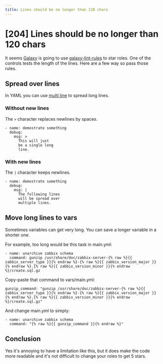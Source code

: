 ```yaml
---
title: Lines should be no longer than 120 chars
---
```


# [204] Lines should be no longer than 120 chars

It seems [Galaxy](https://galaxy.ansible.com) is going to use [galaxy-lint-rules](https://github.com/ansible/galaxy-lint-rules) to star roles.
One of the controls tests the length of the lines. Here are a few way so pass those rules.

## Spread over lines
In YAML you can use [multi line](https://yaml-multiline.info/) to spread long lines.

### Without new lines
The `>` character replaces newlines by spaces.
```
- name: demostrate something
  debug: 
    msg: >
      This will just
      be a single long
      line.
```

### With new lines
The `|` character keeps newlines.
```
- name: demostrate something
  debug:
    msg: |
      The following lines
      will be spread over
      multiple lines.
```

## Move long lines to vars
Sometimes variables can get very long. You can save a longer variable in a shorter one.

For example, too long would be this task in main.yml:
```
- name: unarchive zabbix schema
  command: gunzip /usr/share/doc/zabbix-server-{% raw %}{{ zabbix_server_type }}{% endraw %}-{% raw %}{{ zabbix_version_major }}{% endraw %}.{% raw %}{{ zabbix_version_minor }}{% endraw %}/create.sql.gz
```

Copy-paste that command to vars/main.yml:
```
gunzip_command: "gunzip /usr/share/doc/zabbix-server-{% raw %}{{ zabbix_server_type }}{% endraw %}-{% raw %}{{ zabbix_version_major }}{% endraw %}.{% raw %}{{ zabbix_version_minor }}{% endraw %}/create.sql.gz"
```

And change main.yml to simply:
```
- name: unarchive zabbix schema
  command: "{% raw %}{{ gunzip_command }}{% endraw %}"
```

## Conclusion
Yes it's annoying to have a limitation like this, but it does make the code more readable and it's not difficult to change your roles to get 5 stars.
